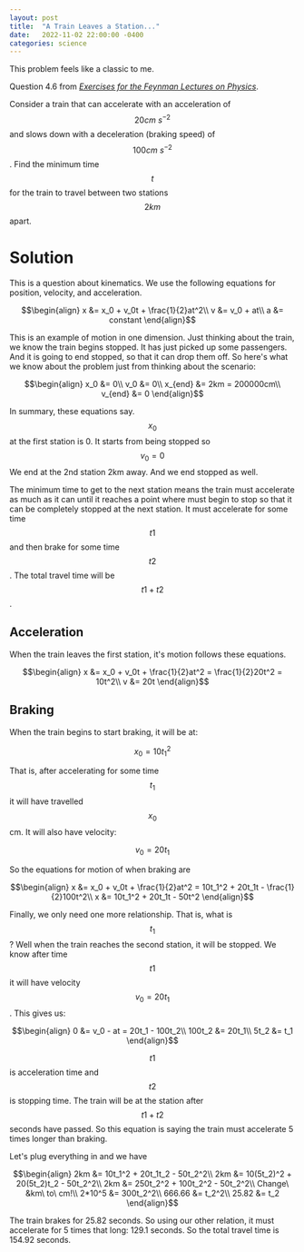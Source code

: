 ```yaml
---
layout: post
title:  "A Train Leaves a Station..."
date:   2022-11-02 22:00:00 -0400
categories: science
---
```


This problem feels like a classic to me.

Question 4.6 from [_Exercises for the Feynman Lectures on Physics_](https://archive.org/details/exercises-for-the-feynman-lectures-on-physics-etc.-z-lib.org).

Consider a train that can accelerate with an acceleration of $$20cm\ s^{-2}$$ and slows down with a deceleration (braking speed) of $$100cm\ s^{-2}$$. Find the minimum time $$t$$ for the train to travel between two stations $$2km$$ apart.

# Solution
This is a question about kinematics. We use the following equations for position, velocity, and acceleration.

$$\begin{align}
x &= x_0 + v_0t + \frac{1}{2}at^2\\
v &= v_0 + at\\
a &= constant
\end{align}$$

This is an example of motion in one dimension. Just thinking about the train, we know the train begins stopped. It has just picked up some passengers. And it is going to end stopped, so that it can drop them off. So here's what we know about the problem just from thinking about the scenario:

$$\begin{align}
x_0 &= 0\\
v_0 &= 0\\
x_{end} &= 2km = 200000cm\\
v_{end} &= 0
\end{align}$$

In summary, these equations say. $$x_0$$ at the first station is 0. It starts from being stopped so $$v_0 = 0$$ We end at the 2nd station 2km away. And we end stopped as well.

The minimum time to get to the next station means the train must accelerate as much as it can until it reaches a point where must begin to stop so that it can be completely stopped at the next station. It must accelerate for some time $$t1$$ and then brake for some time $$t2$$. The total travel time will be $$t1 + t2$$.

## Acceleration
When the train leaves the first station, it's motion follows these equations.

$$\begin{align}
x &= x_0 + v_0t + \frac{1}{2}at^2 = \frac{1}{2}20t^2 = 10t^2\\
v &= 20t
\end{align}$$

## Braking
When the train begins to start braking, it will be at:

$$
x_0 = 10t_1^2
$$

That is, after accelerating for some time $$t_1$$ it will have travelled $$x_0$$ cm. It will also have velocity:

$$
v_0 = 20t_1
$$

So the equations for motion of when braking are

$$\begin{align}
x &= x_0 + v_0t + \frac{1}{2}at^2 = 10t_1^2 + 20t_1t - \frac{1}{2}100t^2\\
x &= 10t_1^2 + 20t_1t - 50t^2
\end{align}$$

Finally, we only need one more relationship. That is, what is $$t_1$$?
Well when the train reaches the second station, it will be stopped. We know after time $$t1$$ it will have velocity $$v_0 = 20t_1$$. This gives us:

$$\begin{align}
0 &= v_0 - at = 20t_1 - 100t_2\\
100t_2 &= 20t_1\\
5t_2 &= t_1
\end{align}$$

$$t1$$ is acceleration time and $$t2$$ is stopping time. The train will be at the station after $$t1 + t2$$ seconds have passed. So this equation is saying the train must accelerate 5 times longer than braking.

Let's plug everything in and we have

$$\begin{align}
2km &= 10t_1^2 + 20t_1t_2 - 50t_2^2\\
2km &= 10(5t_2)^2 + 20(5t_2)t_2 - 50t_2^2\\
2km &= 250t_2^2 + 100t_2^2 - 50t_2^2\\
Change\ &km\ to\ cm!\\
2*10^5 &= 300t_2^2\\
666.66 &= t_2^2\\
25.82 &= t_2
\end{align}$$

The train brakes for 25.82 seconds. So using our other relation, it must accelerate for 5 times that long: 129.1 seconds. So the total travel time is 154.92 seconds.
